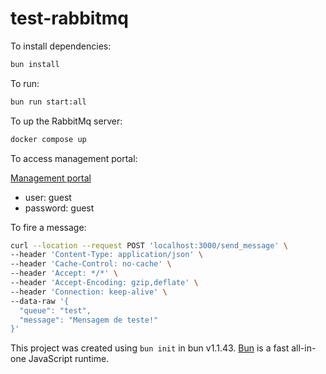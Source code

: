 # test-rabbitmq

To install dependencies:

```bash
bun install
```

To run:

```bash
bun run start:all
```

To up the RabbitMq server:
```bash
docker compose up
```

To access management portal:

[Management portal](http://127.0.0.1:15672)

- user: guest
- password: guest

To fire a message:

```bash
curl --location --request POST 'localhost:3000/send_message' \
--header 'Content-Type: application/json' \
--header 'Cache-Control: no-cache' \
--header 'Accept: */*' \
--header 'Accept-Encoding: gzip,deflate' \
--header 'Connection: keep-alive' \
--data-raw '{
  "queue": "test",
  "message": "Mensagem de teste!"
}'
```

This project was created using `bun init` in bun v1.1.43. [Bun](https://bun.sh) is a fast all-in-one JavaScript runtime.
